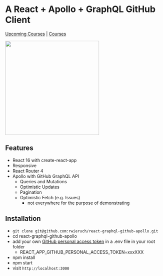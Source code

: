# A React + Apollo + GraphQL GitHub Client

[Upcoming Courses](https://www.getrevue.co/profile/rwieruch) | [Courses](https://roadtoreact.com)

<img src="https://user-images.githubusercontent.com/2479967/35777369-14a2d1ae-09ad-11e8-80c6-7a3ddeabb716.gif" width="300" />

## Features

* React 16 with create-react-app
* Responsive
* React Router 4
* Apollo with GitHub GraphQL API
  * Queries and Mutations
  * Optimistic Updates
  * Pagination
  * Optimistic Fetch (e.g. Issues)
    * not everywhere for the purpose of demonstrating

## Installation

* `git clone git@github.com:rwieruch/react-graphql-github-apollo.git`
* cd react-graphql-github-apollo
* add your own [GitHub personal access token](https://help.github.com/articles/creating-a-personal-access-token-for-the-command-line/) in a .env file in your root folder
  * REACT_APP_GITHUB_PERSONAL_ACCESS_TOKEN=xxxXXX
* npm install
* npm start
* visit `http://localhost:3000`
